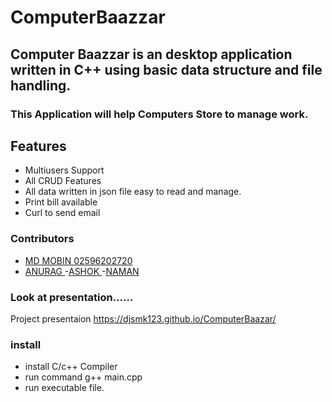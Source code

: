 # ComputerBaazzar
## Computer Baazzar is an desktop application written in C++ using basic data structure and file handling. 
### This Application will help Computers Store to manage work.
## Features
 - Multiusers Support 
 - All CRUD Features
 - All data written in json file easy to read and manage.
 - Print bill available
 - Curl to send email
### Contributors
- [MD MOBIN 02596202720](https://github.com/Djsmk123)
- [ANURAG ](https://github.com/anuragkainth)
-[ASHOK ](https://github.com/Ashok0077)
-[NAMAN](https://github.com/naman19)
### Look at presentation......
Project presentaion
https://djsmk123.github.io/ComputerBaazar/
### install
- install C/c++ Compiler
- run command g++ main.cpp
- run executable file.

